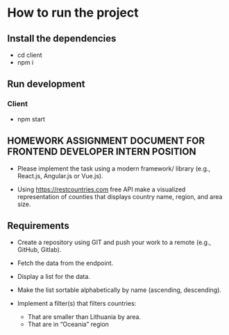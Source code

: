 # How to run the project

## Install the dependencies 

- cd client
- npm i

## Run development

### Client
- npm start


## HOMEWORK ASSIGNMENT DOCUMENT FOR FRONTEND DEVELOPER INTERN POSITION

- Please implement the task using a modern framework/ library (e.g., React.js, Angular.js or Vue.js). 

- Using https://restcountries.com free API make a visualized representation of counties that displays country name,
region, and area size. 

## Requirements

- Create a repository using GIT and push your work to a remote (e.g., GitHub, Gitlab).

- Fetch the data from the endpoint.

- Display a list for the data.

- Make the list sortable alphabetically by name (ascending, descending).

- Implement a filter(s) that filters countries:
    - That are smaller than Lithuania by area.
    - That are in “Oceania” region
